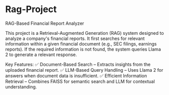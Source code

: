 # Rag-Project
RAG-Based Financial Report Analyzer

This project is a Retrieval-Augmented Generation (RAG) system designed to analyze a company's financial reports. It first searches for relevant information within a given financial document (e.g., SEC filings, earnings reports). If the required information is not found, the system queries Llama 2 to generate a relevant response.

Key Features:
✅ Document-Based Search – Extracts insights from the uploaded financial report.
✅ LLM-Based Query Handling – Uses Llama 2 for answers when document data is insufficient.
✅ Efficient Information Retrieval – Combines FAISS for semantic search and LLM for contextual understanding.
